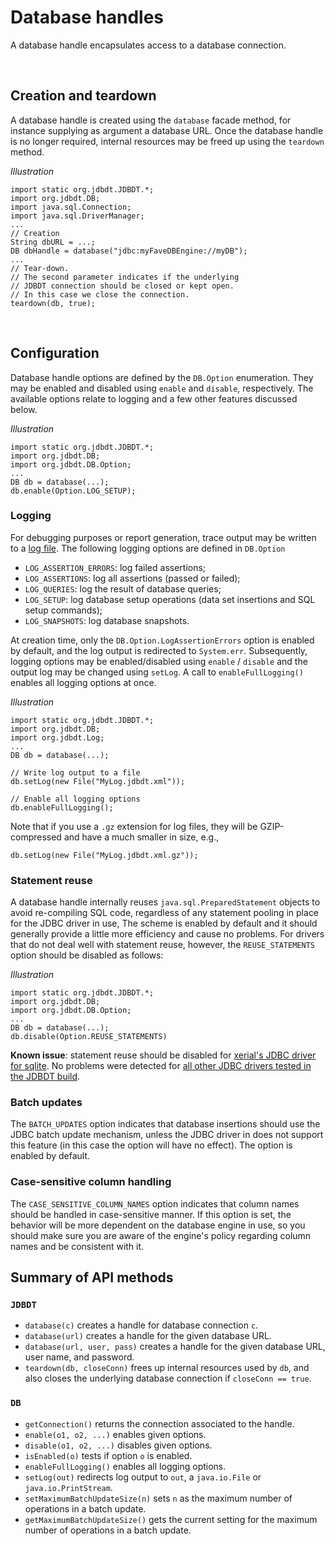 # Database handles

A database handle encapsulates access to a database 
connection.

&nbsp;<a name="Creation"></a>
## Creation and teardown

A database handle is created using the `database` facade method, for instance
supplying as argument a database URL. Once the database handle is no longer required,
internal resources may be freed up using the `teardown` method.

*Illustration*

	import static org.jdbdt.JDBDT.*;
	import org.jdbdt.DB; 
	import java.sql.Connection;
	import java.sql.DriverManager;
	...
	// Creation
	String dbURL = ...;
	DB dbHandle = database("jdbc:myFaveDBEngine://myDB");
	...
	// Tear-down.
	// The second parameter indicates if the underlying 
	// JDBDT connection should be closed or kept open.
	// In this case we close the connection.
	teardown(db, true);

&nbsp;<a name="Configuration"></a>
## Configuration 

Database handle options are defined by the `DB.Option` enumeration.
They may be enabled and disabled using  `enable` and `disable`, respectively. 
The available options relate to logging and a few other features discussed below. 

*Illustration*

    import static org.jdbdt.JDBDT.*;
    import org.jdbdt.DB;
    import org.jdbdt.DB.Option;
    ...
	DB db = database(...);
	db.enable(Option.LOG_SETUP);

<a name="Logging"></a>
### Logging


For debugging purposes or report generation, trace output may be written to a [log file](Logs.html).
The following logging options are defined in `DB.Option`

* `LOG_ASSERTION_ERRORS`: log failed assertions;
* `LOG_ASSERTIONS`: log all assertions (passed or failed);
* `LOG_QUERIES`: log the result of database queries;
* `LOG_SETUP`: log database setup operations (data set insertions and SQL setup commands);
* `LOG_SNAPSHOTS`: log database snapshots.

At creation time, only the `DB.Option.LogAssertionErrors` option is enabled by default, 
and the log output is redirected to `System.err`. 
Subsequently, logging options may be enabled/disabled using `enable` / `disable` 
and the output log may be changed using `setLog`.
A call to `enableFullLogging()` enables all logging options at once.

*Illustration*

	import static org.jdbdt.JDBDT.*;
    import org.jdbdt.DB;
    import org.jdbdt.Log;
    ...
	DB db = database(...);

	// Write log output to a file
	db.setLog(new File("MyLog.jdbdt.xml"));
	
	// Enable all logging options
	db.enableFullLogging();

Note that if you use a `.gz` extension for log files, they will be GZIP-compressed and have a much smaller in size, e.g.,

	db.setLog(new File("MyLog.jdbdt.xml.gz"));

<a name="StatementReuse"></a>
### Statement reuse

A database handle internally reuses `java.sql.PreparedStatement` objects
to avoid re-compiling SQL code, regardless of any statement pooling in place
for the JDBC driver in use,  The scheme is enabled by default and 
it should generally provide a little more efficiency and cause no problems.
For drivers that do not deal well with statement reuse, however,
the `REUSE_STATEMENTS` option should be disabled as follows:

*Illustration*

    import static org.jdbdt.JDBDT.*;
    import org.jdbdt.DB;
    import org.jdbdt.DB.Option;
    ...
	DB db = database(...);
	db.disable(Option.REUSE_STATEMENTS)

**Known issue**: statement reuse should be disabled for 
[xerial's JDBC driver for sqlite](Compatibility.html#KnownIssues).
No problems were detected for [all other JDBC drivers tested in the JDBDT build](Compatibility.html#Drivers).


<a name="BatchUpdates"></a>
### Batch updates

The `BATCH_UPDATES` option indicates that database insertions should use the JDBC batch update mechanism, unless the JDBC driver in does not support this feature 
(in this case the option will have no effect). The option is enabled by default.

<a name="CaseSensitiveColumnNames"></a>
### Case-sensitive column handling

The `CASE_SENSITIVE_COLUMN_NAMES` option indicates that column names should be handled
in case-sensitive manner. If this option is set, the behavior will be more dependent on the database engine in use, so you should make sure you are aware of the engine's policy regarding column names and be consistent with it.

<a name="SummaryOfMethods"></a>
## Summary of API methods

### `JDBDT`

- `database(c)` creates a handle for database connection `c`.
- `database(url)` creates a handle for the given database URL.
- `database(url, user, pass)` creates a handle for the given database URL, user name, and
password.
- `teardown(db, closeConn)` frees up internal resources used by `db`, and also closes the underlying database connection if `closeConn == true`.

### `DB`

- `getConnection()` returns the connection associated to the handle.
- `enable(o1, o2, ...)` enables given options.
- `disable(o1, o2, ...)` disables given options.
- `isEnabled(o)` tests if option `o` is enabled.
- `enableFullLogging()` enables all logging options.
- `setLog(out)` redirects log output to `out`, a `java.io.File` or `java.io.PrintStream`.
- `setMaximumBatchUpdateSize(n)` sets `n` as the maximum number of operations in a batch update.
- `getMaximumBatchUpdateSize()` gets the current setting for the maximum number of operations in a batch update.
